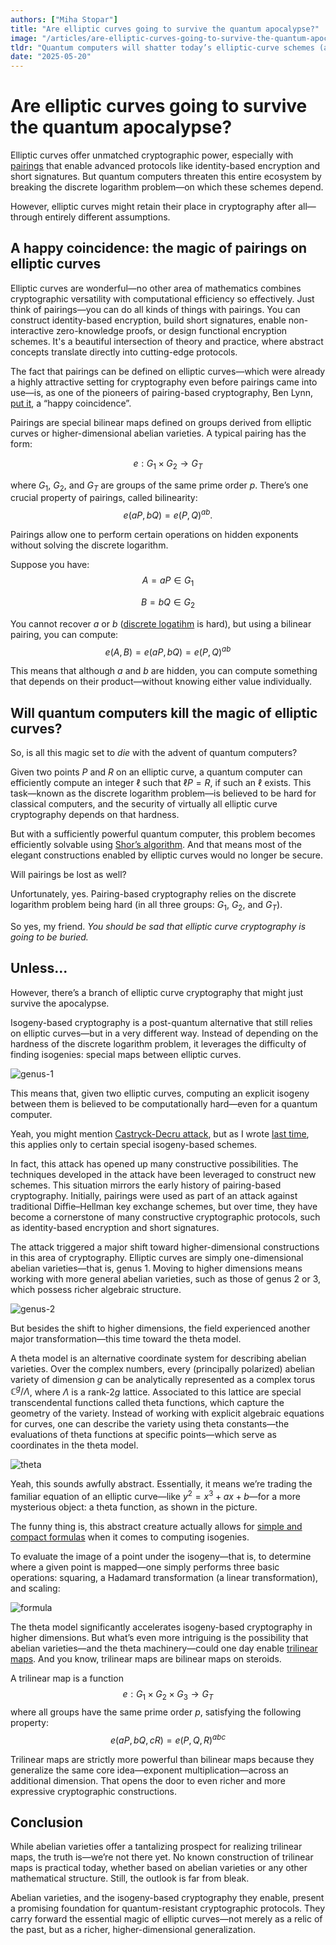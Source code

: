 ```yaml
---
authors: ["Miha Stopar"]
title: "Are elliptic curves going to survive the quantum apocalypse?"
image: "/articles/are-elliptic-curves-going-to-survive-the-quantum-apocalypse/cover.webp"
tldr: "Quantum computers will shatter today’s elliptic-curve schemes (and the pairing magic built on them), but curves aren’t dead: isogeny-based constructions—and their higher-dimensional, theta-function cousins—could keep elliptic-style crypto alive and even pave the way for stronger multilinear tools in a post-quantum world."
date: "2025-05-20"
---
```


# Are elliptic curves going to survive the quantum apocalypse?

Elliptic curves offer unmatched cryptographic power, especially with [pairings](https://en.wikipedia.org/wiki/Pairing-based_cryptography) that enable advanced protocols like identity-based encryption and short signatures. But quantum computers threaten this entire ecosystem by breaking the discrete logarithm problem—on which these schemes depend.

However, elliptic curves might retain their place in cryptography after all—through entirely different assumptions.

## A happy coincidence: the magic of pairings on elliptic curves

Elliptic curves are wonderful—no other area of mathematics combines cryptographic versatility with computational efficiency so effectively. Just think of pairings—you can do all kinds of things with pairings. You can construct identity-based encryption, build short signatures, enable non-interactive zero-knowledge proofs, or design functional encryption schemes. It's a beautiful intersection of theory and practice, where abstract concepts translate directly into cutting-edge protocols.


The fact that pairings can be defined on elliptic curves—which were already a highly attractive setting for cryptography even before pairings came into use—is, as one of the pioneers of pairing-based cryptography, Ben Lynn, [put it](https://static1.squarespace.com/static/5fdbb09f31d71c1227082339/t/5ff394720493bd28278889c6/1609798774687/PairingsForBeginners.pdf), a “happy coincidence”.

Pairings are special bilinear maps defined on groups derived from elliptic curves or higher-dimensional abelian varieties. A typical pairing has the form:

$$
e: G_1 \times G_2 \to G_T
$$

where $G_1$, $G_2$, and $G_T$ are groups of the same prime order $p$. There’s one crucial property of pairings, called bilinearity:
$$
e(aP, bQ) = e(P, Q)^{ab}.
$$

Pairings allow one to perform certain operations on hidden exponents without solving the discrete logarithm.

Suppose you have:
$$
A = aP \in G_1
$$

$$
B = bQ \in G_2
$$

You cannot recover $a$ or $b$ ([discrete logatihm](https://en.wikipedia.org/wiki/Discrete_logarithm) is hard), but using a bilinear pairing, you can compute:
$$
e(A, B) = e(aP, bQ) = e(P, Q)^{ab}
$$

This means that although $a$ and $b$ are hidden, you can compute something that depends on their product—without knowing either value individually.


## Will quantum computers kill the magic of elliptic curves?

So, is all this magic set to *die* with the advent of quantum computers?

Given two points $P$ and $R$ on an elliptic curve, a quantum computer can efficiently compute an integer $\ell$ such that $\ell P = R$, if such an $\ell$ exists. This task—known as the discrete logarithm problem—is believed to be hard for classical computers, and the security of virtually all elliptic curve cryptography depends on that hardness.

But with a sufficiently powerful quantum computer, this problem becomes efficiently solvable using [Shor’s algorithm](https://en.wikipedia.org/wiki/Shor%27s_algorithm). And that means most of the elegant constructions enabled by elliptic curves would no longer be secure.

Will pairings be lost as well?

Unfortunately, yes. Pairing-based cryptography relies on the discrete logarithm problem being hard (in all three groups: $G_1$, $G_2$, and $G_T$).

So yes, my friend. *You should be sad that elliptic curve cryptography is going to be buried.*

## Unless...

However, there’s a branch of elliptic curve cryptography that might just survive the apocalypse.

Isogeny-based cryptography is a post-quantum alternative that still relies on elliptic curves—but in a very different way. Instead of depending on the hardness of the discrete logarithm problem, it leverages the difficulty of finding isogenies: special maps between elliptic curves.

![genus-1](https://hackmd.io/_uploads/S1Chdpybee.png)


This means that, given two elliptic curves, computing an explicit isogeny between them is believed to be computationally hard—even for a quantum computer.

Yeah, you might mention [Castryck-Decru attack](https://eprint.iacr.org/2022/975), but as I wrote [last time](https://pse.dev/en/blog/code-optimizations-in-the-landscape-of-post-quantum-cryptography), this applies only to certain special isogeny-based schemes.

In fact, this attack has opened up many constructive possibilities. The techniques developed in the attack have been leveraged to construct new schemes. This situation mirrors the early history of pairing-based cryptography. Initially, pairings were used as part of an attack against traditional Diffie–Hellman key exchange schemes, but over time, they have become a cornerstone of many constructive cryptographic protocols, such as identity-based encryption and short signatures.

The attack triggered a major shift toward higher-dimensional constructions in this area of cryptography. Elliptic curves are simply one-dimensional abelian varieties—that is, genus 1. Moving to higher dimensions means working with more general abelian varieties, such as those of genus 2 or 3, which possess richer algebraic structure.

![genus-2](https://hackmd.io/_uploads/rJPP_TJ-eg.png)

But besides the shift to higher dimensions, the field experienced another major transformation—this time toward the theta model.

A theta model is an alternative coordinate system for describing abelian varieties. Over the complex numbers, every (principally polarized) abelian variety of dimension $g$ can be analytically represented as a complex torus $\mathbb{C}^g / \Lambda$, where $\Lambda$ is a rank-$2g$ lattice. Associated to this lattice are special transcendental functions called theta functions, which capture the geometry of the variety. Instead of working with explicit algebraic equations for curves, one can describe the variety using theta constants—the evaluations of theta functions at specific points—which serve as coordinates in the theta model.

![theta](https://hackmd.io/_uploads/BkjRopJ-le.png)

Yeah, this sounds awfully abstract. Essentially, it means we’re trading the familiar equation of an elliptic curve—like $y^2 = x^3 + ax + b$—for a more mysterious object: a theta function, as shown in the picture.

The funny thing is, this abstract creature actually allows for [simple and compact formulas](https://eprint.iacr.org/2023/1747.pdf) when it comes to computing isogenies.

To evaluate the image of a point under the isogeny—that is, to determine where a given point is mapped—one simply performs three basic operations: squaring, a Hadamard transformation (a linear transformation), and scaling:

![formula](https://hackmd.io/_uploads/ByroJC1-gx.png)

The theta model significantly accelerates isogeny-based cryptography in higher dimensions. But what’s even more intriguing is the possibility that abelian varieties—and the theta machinery—could one day enable [trilinear maps](https://hal.science/tel-03498268/document). And you know, trilinear maps are bilinear maps on steroids.

A trilinear map is a function
$$
e : G_1 \times G_2 \times G_3 \to G_T
$$
where all groups have the same prime order $p$, satisfying the following property:
$$
e(aP, bQ, cR) = e(P, Q, R)^{abc}
$$

Trilinear maps are strictly more powerful than bilinear maps because they generalize the same core idea—exponent multiplication—across an additional dimension. That opens the door to even richer and more expressive cryptographic constructions.

## Conclusion

While abelian varieties offer a tantalizing prospect for realizing trilinear maps, the truth is—we’re not there yet. No known construction of trilinear maps is practical today, whether based on abelian varieties or any other mathematical structure. Still, the outlook is far from bleak.

Abelian varieties, and the isogeny-based cryptography they enable, present a promising foundation for quantum-resistant cryptographic protocols. They carry forward the essential magic of elliptic curves—not merely as a relic of the past, but as a richer, higher-dimensional generalization.